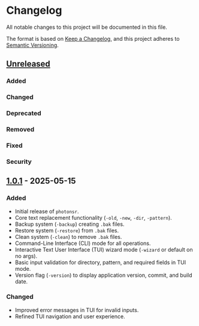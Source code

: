 # Changelog

All notable changes to this project will be documented in this file.

The format is based on [Keep a Changelog](https://keepachangelog.com/en/1.0.0/),
and this project adheres to [Semantic Versioning](https://semver.org/spec/v2.0.0.html).

## [Unreleased]
### Added
<!-- Add new changes for the next release here -->
### Changed
### Deprecated
### Removed
### Fixed
### Security

## [1.0.1] - 2025-05-15

### Added
- Initial release of `photonsr`.
- Core text replacement functionality (`-old`, `-new`, `-dir`, `-pattern`).
- Backup system (`-backup`) creating `.bak` files.
- Restore system (`-restore`) from `.bak` files.
- Clean system (`-clean`) to remove `.bak` files.
- Command-Line Interface (CLI) mode for all operations.
- Interactive Text User Interface (TUI) wizard mode (`-wizard` or default on no args).
- Basic input validation for directory, pattern, and required fields in TUI mode.
- Version flag (`-version`) to display application version, commit, and build date.
### Changed
- Improved error messages in TUI for invalid inputs.
- Refined TUI navigation and user experience.

[Unreleased]: https://github.com/arwahdevops/go-replace/compare/v1.0.1...HEAD
[1.0.1]: https://github.com/arwahdevops/go-replace/releases/tag/v1.0.1
